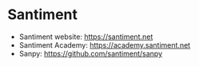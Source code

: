 # Santiment

- Santiment website: https://santiment.net
- Santiment Academy: https://academy.santiment.net
- Sanpy: https://github.com/santiment/sanpy
